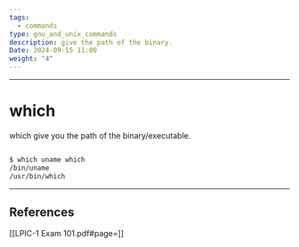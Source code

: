 ```yaml
---
tags:
  - commands
type: gnu_and_unix_commands
description: give the path of the binary.
Date: 2024-09-15 11:00
weight: "4"
---
```


___
# which

which give you the path of the binary/executable.

```bash

$ which uname which
/bin/uname
/usr/bin/which

```


___
## References
[[LPIC-1 Exam 101.pdf#page=]]